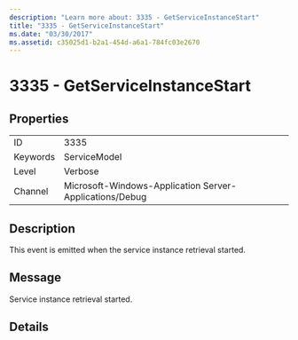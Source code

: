 ```yaml
---
description: "Learn more about: 3335 - GetServiceInstanceStart"
title: "3335 - GetServiceInstanceStart"
ms.date: "03/30/2017"
ms.assetid: c35025d1-b2a1-454d-a6a1-784fc03e2670
---
```

# 3335 - GetServiceInstanceStart

## Properties  
  
|||  
|-|-|  
|ID|3335|  
|Keywords|ServiceModel|  
|Level|Verbose|  
|Channel|Microsoft-Windows-Application Server-Applications/Debug|  
  
## Description  

 This event is emitted when the service instance retrieval started.  
  
## Message  

 Service instance retrieval started.  
  
## Details
